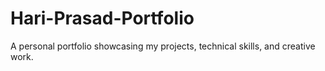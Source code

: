 # Hari-Prasad-Portfolio
A personal portfolio showcasing my projects, technical skills, and creative work.
